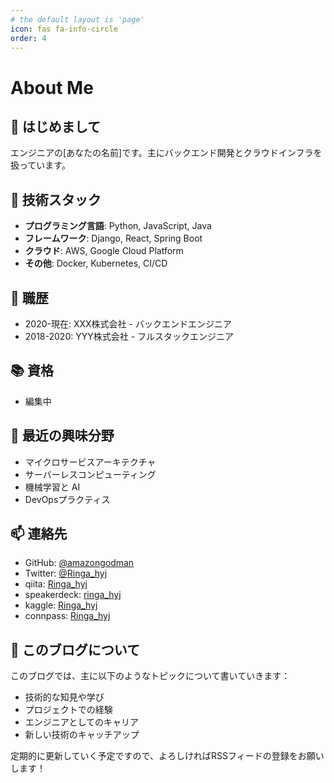 ```yaml
---
# the default layout is 'page'
icon: fas fa-info-circle
order: 4
---
```


# About Me

## 👋 はじめまして

エンジニアの[あなたの名前]です。主にバックエンド開発とクラウドインフラを扱っています。

## 🔧 技術スタック

- **プログラミング言語**: Python, JavaScript, Java
- **フレームワーク**: Django, React, Spring Boot
- **クラウド**: AWS, Google Cloud Platform
- **その他**: Docker, Kubernetes, CI/CD

## 💼 職歴

- 2020-現在: XXX株式会社 - バックエンドエンジニア
- 2018-2020: YYY株式会社 - フルスタックエンジニア

## 📚 資格

- 編集中

## 🌱 最近の興味分野

- マイクロサービスアーキテクチャ
- サーバーレスコンピューティング
- 機械学習と AI
- DevOpsプラクティス

## 📫 連絡先

- GitHub: [@amazongodman](https://github.com/amazongodman)
- Twitter: [@Ringa_hyj](https://twitter.com/Ringa_hyj)
- qiita: [Ringa_hyj](https://qiita.com/Ringa_hyj)
- speakerdeck: [ringa_hyj](https://speakerdeck.com/ringa_hyj)
- kaggle: [Ringa_hyj](https://www.kaggle.com/hiroshihiroshi)
- connpass: [Ringa_hyj](https://connpass.com/user/mf16069yoshimura/)


## 🎯 このブログについて

このブログでは、主に以下のようなトピックについて書いていきます：

- 技術的な知見や学び
- プロジェクトでの経験
- エンジニアとしてのキャリア
- 新しい技術のキャッチアップ

定期的に更新していく予定ですので、よろしければRSSフィードの登録をお願いします！